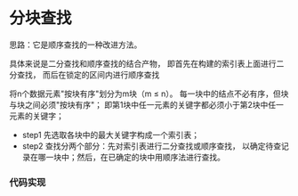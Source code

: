 # 分块查找

思路：它是顺序查找的一种改进方法。

具体来说是二分查找和顺序查找的结合产物，
即首先在构建的索引表上面进行二分查找，
而后在锁定的区间内进行顺序查找

将n个数据元素"按块有序"划分为m块（m ≤ n）。
每一块中的结点不必有序，但块与块之间必须"按块有序"；
即第1块中任一元素的关键字都必须小于第2块中任一元素的关键字；

* step1 先选取各块中的最大关键字构成一个索引表；
* step2 查找分两个部分：先对索引表进行二分查找或顺序查找，
以确定待查记录在哪一块中；然后，在已确定的块中用顺序法进行查找。


### 代码实现

```java

```

